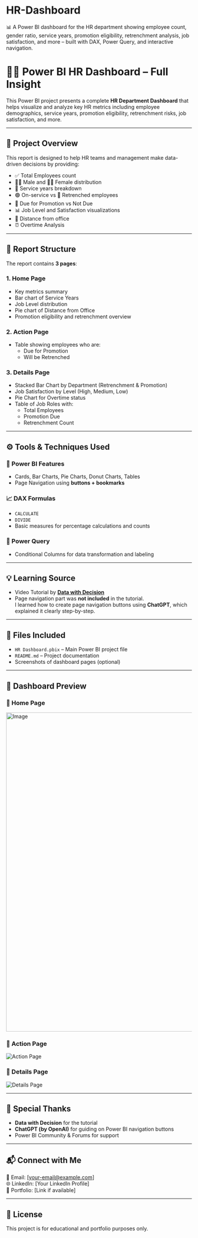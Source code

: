 # HR-Dashboard
📊 A Power BI dashboard for the HR department showing employee count, gender ratio, service years, promotion eligibility, retrenchment analysis, job satisfaction, and more – built with DAX, Power Query, and interactive navigation.

# 🧑‍💼 Power BI HR Dashboard – Full Insight

This Power BI project presents a complete **HR Department Dashboard** that helps visualize and analyze key HR metrics including employee demographics, service years, promotion eligibility, retrenchment risks, job satisfaction, and more.

---

## 📌 Project Overview

This report is designed to help HR teams and management make data-driven decisions by providing:

- ✅ Total Employees count
- 👨‍💼 Male and 👩‍💼 Female distribution
- 📅 Service years breakdown
- 🟢 On-service vs 🔴 Retrenched employees
- 🎯 Due for Promotion vs Not Due
- 📊 Job Level and Satisfaction visualizations
- 🧭 Distance from office
- ⏰ Overtime Analysis

---

## 🧾 Report Structure

The report contains **3 pages**:

### 1. Home Page  
- Key metrics summary  
- Bar chart of Service Years  
- Job Level distribution  
- Pie chart of Distance from Office  
- Promotion eligibility and retrenchment overview

### 2. Action Page  
- Table showing employees who are:
  - Due for Promotion
  - Will be Retrenched

### 3. Details Page  
- Stacked Bar Chart by Department (Retrenchment & Promotion)
- Job Satisfaction by Level (High, Medium, Low)
- Pie Chart for Overtime status
- Table of Job Roles with:
  - Total Employees
  - Promotion Due
  - Retrenchment Count

---

## ⚙️ Tools & Techniques Used

### 🔧 Power BI Features
- Cards, Bar Charts, Pie Charts, Donut Charts, Tables
- Page Navigation using **buttons + bookmarks**

### 📈 DAX Formulas
- `CALCULATE`
- `DIVIDE`
- Basic measures for percentage calculations and counts

### 🔄 Power Query
- Conditional Columns for data transformation and labeling

---

## 💡 Learning Source

- Video Tutorial by [**Data with Decision**](https://www.youtube.com/@datalab365)
- Page navigation part was **not included** in the tutorial.  
  I learned how to create page navigation buttons using **ChatGPT**, which explained it clearly step-by-step.

---

## 📂 Files Included

- `HR Dashboard.pbix` – Main Power BI project file  
- `README.md` – Project documentation  
- Screenshots of dashboard pages (optional)

---

## 📸 Dashboard Preview

### 🔹 Home Page  
<img width="1437" height="866" alt="Image" src="https://github.com/user-attachments/assets/1eeaec91-1931-4dd2-8d7d-3d5530251364" />

### 🔹 Action Page  
![Action Page](./screenshots/action.png)

### 🔹 Details Page  
![Details Page](./screenshots/details.png)

---

## 🙌 Special Thanks

- **Data with Decision** for the tutorial  
- **ChatGPT (by OpenAI)** for guiding on Power BI navigation buttons  
- Power BI Community & Forums for support

---

## 📬 Connect with Me

📧 Email: [your-email@example.com]  
🌐 LinkedIn: [Your LinkedIn Profile]  
📁 Portfolio: [Link if available]

---

## 📌 License

This project is for educational and portfolio purposes only.

